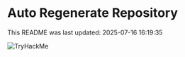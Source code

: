 # Auto Regenerate Repository

This README was last updated: 2025-07-16 16:19:35

 ![TryHackMe](https://tryhackme.com/badge/533634)